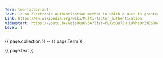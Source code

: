 ```yaml
---
Term: two-factor-auth
Text: Is an electronic authentication method in which a user is granted access to a website or application only after successfully presenting two or more pieces of evidence 
Link: https://en.wikipedia.org/wiki/Multi-factor_authentication
Videostart: https://youtu.be/GqjsRuu0V5A?list=PLXVbQu7JH_LHVhs0rZ9Bb8ocyKlPljkaG&t=56m13s
Level: 1
---
```


{{ page.collection }} -- {{ page.Term }}

   {{ page.text }}

